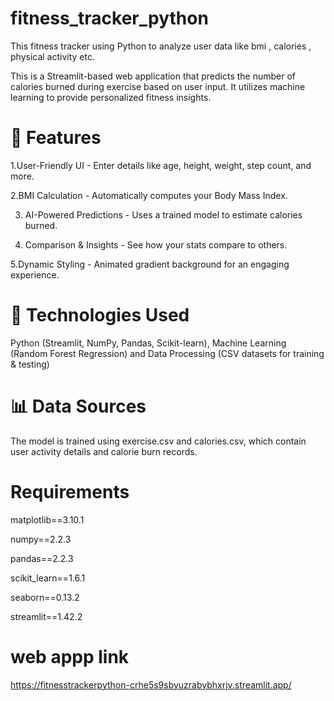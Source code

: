 # fitness_tracker_python
 This  fitness tracker using Python to analyze user data like bmi , calories , physical activity etc. 


This is a Streamlit-based web application that predicts the number of calories burned during exercise based on user input. It utilizes machine learning  to provide personalized fitness insights.

# 🚀 Features
1.User-Friendly UI - Enter details like age, height, weight, step count, and more.

2.BMI Calculation - Automatically computes your Body Mass Index.

3. AI-Powered Predictions - Uses a trained model to estimate calories burned.

4. Comparison & Insights - See how your stats compare to others.

5.Dynamic Styling - Animated gradient background for an engaging experience.

# 🔧 Technologies Used
Python (Streamlit, NumPy, Pandas, Scikit-learn), 
Machine Learning (Random Forest Regression) and
Data Processing (CSV datasets for training & testing)

# 📊 Data Sources
The model is trained using exercise.csv and calories.csv, which contain user activity details and calorie burn records.



# Requirements 

matplotlib==3.10.1

numpy==2.2.3

pandas==2.2.3

scikit_learn==1.6.1

seaborn==0.13.2

streamlit==1.42.2


 # web appp link 
 https://fitnesstrackerpython-crhe5s9sbyuzrabybhxrjv.streamlit.app/
